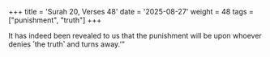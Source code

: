 +++
title = 'Surah 20, Verses 48'
date = '2025-08-27'
weight = 48
tags = ["punishment", "truth"]
+++

It has indeed been revealed to us that the punishment will be upon whoever denies ˹the truth˺ and turns away.’”
